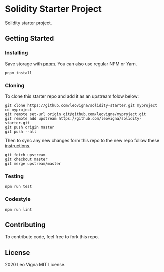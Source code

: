 # Solidity Starter Project

Solidity starter project.

## Getting Started

### Installing

Save storage with [pnpm](https://pnpm.js.org/). You can also use regular NPM or Yarn.

```
pnpm install
```

### Cloning

To clone this starter repo and add it as an upstream folow below:

```
git clone https://github.com/leovigna/solidity-starter.git myproject
cd myproject
git remote set-url origin git@github.com/leovigna/myproject.git
git remote add upstream https://github.com/leovigna/solidity-starter.git
git push origin master
git push --all
```

Then to sync any new changes form this repo to the new repo follow these [instructions](https://help.github.com/en/articles/syncing-a-fork).

```
git fetch upstream
git checkout master
git merge upstream/master
```

### Testing

```
npm run test
```

### Codestyle

```
npm run lint
```

## Contributing

To contribute code, feel free to fork this repo.

## License

2020 Leo Vigna
MIT License.
